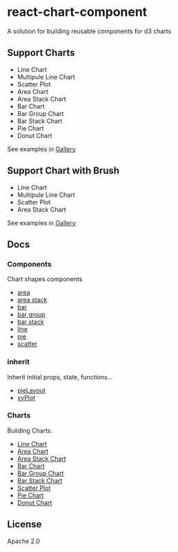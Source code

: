 # react-chart-component

A solution for building reusable components for d3 charts

## Support Charts

- Line Chart
- Multipule Line Chart
- Scatter Plot
- Area Chart
- Area Stack Chart
- Bar Chart
- Bar Group Chart
- Bar Stack Chart
- Pie Chart
- Donut Chart

See examples in [Gallery](http://react-d3.github.io/react-d3-basics/gallery.html)

## Support Chart with Brush

- Line Chart
- Multipule Line Chart
- Scatter Plot
- Area Stack Chart

See examples in [Gallery](http://react-d3.github.io/react-d3-basics/brush_gallery.html)

## Docs

### Components

Chart shapes components

- [area](./docs/components/area.md)
- [area stack](./docs/components/area_stack.md)
- [bar](./docs/components/bar.md)
- [bar group](./docs/components/bar_group.md)
- [bar stack](./docs/components/bar_stack.md)
- [line](./docs/components/line.md)
- [pie](./docs/components/pie.md)
- [scatter](./docs/components/scatter.md)

### inherit

Inherit initial props, state, functions...

- [pieLayout](./docs/inherit/pie.md)
- [xyPlot](./docs/inherit/xyplot.md)

### Charts

Building Charts.

- [Line Chart](./docs/charts/line_chart.md)
- [Area Chart](./docs/charts/area_chart.md)
- [Area Stack Chart](./docs/charts/area_stack_chart.md)
- [Bar Chart](./docs/charts/bar_chart.md)
- [Bar Group Chart](./docs/charts/bar_group_chart.md)
- [Bar Stack Chart](./docs/charts/bar_stack_chart.md)
- [Scatter Plot](./docs/charts/scatter_chart.md)
- [Pie Chart](./docs/charts/pie_chart.md)
- [Donut Chart](./docs/charts/donut_chart.md)

## License

Apache 2.0
